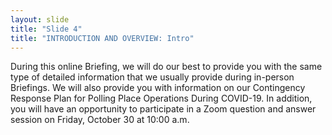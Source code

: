 ```yaml
---
layout: slide
title: "Slide 4"
title: "INTRODUCTION AND OVERVIEW: Intro"
---
```


During this online Briefing, we will do our best to provide you with the same type of detailed information that we usually provide during in-person Briefings. We will also provide you with information on our Contingency Response Plan for Polling Place Operations During COVID-19. In addition, you will have an opportunity to participate in a Zoom question and answer session on Friday, October 30 at 10:00 a.m.
